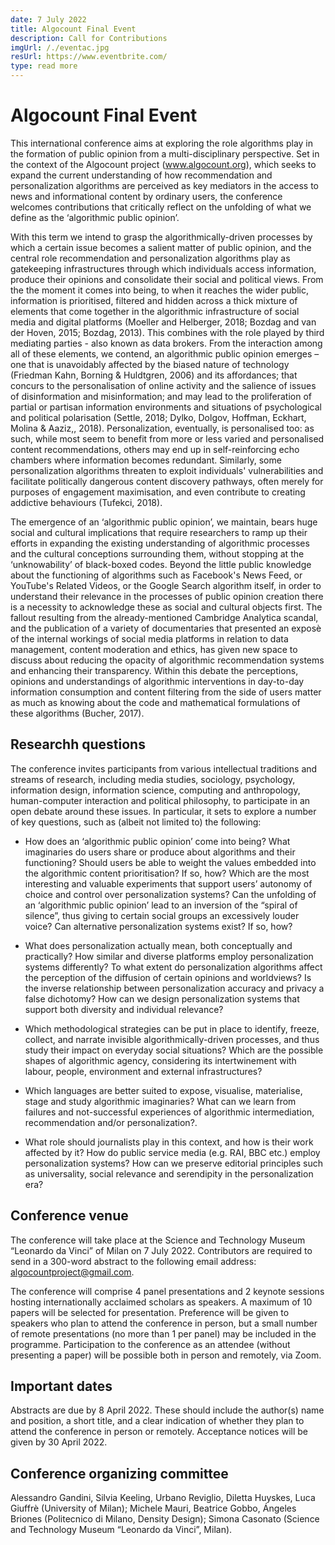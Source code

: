 ```yaml
---
date: 7 July 2022
title: Algocount Final Event
description: Call for Contributions
imgUrl: /./eventac.jpg
resUrl: https://www.eventbrite.com/
type: read more
---
```


# Algocount Final Event


This international conference aims at exploring the role algorithms play in the formation of public opinion from a multi-disciplinary perspective. Set in the context of the Algocount project (www.algocount.org), which seeks to expand the current understanding of how recommendation and personalization algorithms are perceived as key mediators in the access to news and informational content by ordinary users, the conference welcomes contributions that critically reflect on the unfolding of what we define as the ‘algorithmic public opinion’. 

With this term we intend to grasp the algorithmically-driven processes by which a certain issue becomes a salient matter of public opinion, and the central role recommendation and personalization algorithms play as gatekeeping infrastructures through which individuals access information, produce their opinions and consolidate their social and political views. From the the moment it comes into being, to when it reaches the wider public, information is prioritised, filtered and hidden across a thick mixture of elements that come together in the algorithmic infrastructure of social media and digital platforms (Moeller and Helberger, 2018; Bozdag and van der Hoven, 2015; Bozdag, 2013). This combines with the role played by third mediating parties - also known as data brokers. From the interaction among all of these elements, we contend, an algorithmic public opinion emerges – one that is unavoidably affected by the biased nature of technology (Friedman Kahn, Borning & Huldtgren, 2006) and its affordances; that concurs to the personalisation of online activity and the salience of issues of disinformation and misinformation; and may lead to the proliferation of partial or partisan information environments and situations of psychological and political polarisation (Settle, 2018; Dylko, Dolgov, Hoffman, Eckhart, Molina & Aaziz,, 2018). Personalization, eventually, is personalised too: as such, while most seem to benefit from more or less varied and personalised content recommendations, others may end up in self-reinforcing echo chambers where information becomes redundant. Similarly, some personalization algorithms threaten to exploit individuals' vulnerabilities and facilitate politically dangerous content discovery pathways, often merely for purposes of engagement maximisation, and even contribute to creating addictive behaviours (Tufekci, 2018).

The emergence of an ‘algorithmic public opinion’, we maintain, bears huge social and cultural implications that require researchers to ramp up their efforts in expanding the existing understanding of algorithmic processes and the cultural conceptions surrounding them, without stopping at the ‘unknowability’ of black-boxed codes. Beyond the little public knowledge about the functioning of algorithms such as Facebook's News Feed, or YouTube's Related Videos, or the Google Search algorithm itself, in order to understand their relevance in the processes of public opinion creation there is a necessity to acknowledge these as social and cultural objects first. The fallout resulting from the already-mentioned Cambridge Analytica scandal, and the publication of a variety of documentaries that presented an exposè of the internal workings of social media platforms in relation to data management, content moderation and ethics, has given new space to discuss about reducing the opacity of algorithmic recommendation systems and enhancing their transparency. Within this debate the perceptions, opinions and understandings of algorithmic interventions in day-to-day information consumption and content filtering from the side of users matter as much as knowing about the code and mathematical formulations of these algorithms (Bucher, 2017). 

## Researchh questions

The conference invites participants from various intellectual traditions and streams of research, including media studies, sociology, psychology, information design, information science, computing and anthropology, human-computer interaction and political philosophy, to participate in an open debate around these issues. In particular, it sets to explore a number of key questions, such as (albeit not limited to) the following:

- How does an ‘algorithmic public opinion’ come into being? What imaginaries do users share or produce about algorithms and their functioning? Should users be able to weight the values embedded into the algorithmic content prioritisation? If so, how? Which are the most interesting and valuable experiments that support users’ autonomy of choice and control over personalization systems? Can the unfolding of an ‘algorithmic public opinion’ lead to an inversion of the “spiral of silence”, thus giving to certain social groups an excessively louder voice? Can alternative personalization systems exist? If so, how? 

- What does personalization actually mean, both conceptually and practically? How similar and diverse platforms employ personalization systems differently? To what extent do personalization algorithms affect the perception of the diffusion of certain opinions and worldviews? Is the inverse relationship between personalization accuracy and privacy a false dichotomy? How can we design personalization systems that support both diversity and individual relevance?

- Which methodological strategies can be put in place to identify, freeze, collect, and narrate invisible algorithmically-driven processes, and thus study their impact on everyday social situations?  Which are the possible shapes of algorithmic agency, considering its intertwinement with labour, people, environment and external infrastructures?

- Which languages are better suited to expose, visualise, materialise, stage and study algorithmic imaginaries? What can we learn from failures and not-successful experiences of algorithmic intermediation, recommendation and/or personalization?.

- What role should journalists play in this context, and how is their work affected by it? How do public service media (e.g. RAI, BBC etc.) employ personalization systems? How can we preserve editorial principles such as universality, social relevance and serendipity in the personalization era? 

## Conference venue
The conference will take place at the Science and Technology Museum “Leonardo da Vinci” of Milan on 7 July 2022. Contributors are required to send in a 300-word abstract to the following email address: algocountproject@gmail.com. 

The conference will comprise 4 panel presentations and 2 keynote sessions hosting internationally acclaimed scholars as speakers. A maximum of 10 papers will be selected for presentation. Preference will be given to speakers who plan to attend the conference in person, but a small number of remote presentations (no more than 1 per panel) may be included in the programme. Participation to the conference as an attendee (without presenting a paper) will be possible both in person and remotely, via Zoom. 


## Important dates
Abstracts are due by 8 April 2022. These should include the author(s) name and position, a short title, and a clear indication of whether they plan to attend the conference in person or remotely. Acceptance notices will be given by 30 April 2022. 

## Conference organizing committee
Alessandro Gandini, Silvia Keeling, Urbano Reviglio, Diletta Huyskes, Luca Giuffrè (University of Milan); Michele Mauri, Beatrice Gobbo, Ángeles Briones (Politecnico di Milano, Density Design); Simona Casonato (Science and Technology Museum “Leonardo da Vinci”, Milan). 







